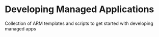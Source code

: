 # Developing Managed Applications
Collection of ARM templates and scripts to get started with developing managed apps
